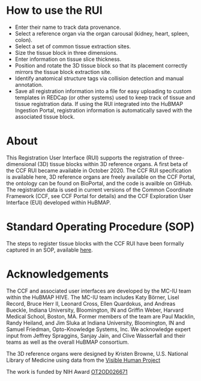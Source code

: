 # How to use the RUI

- Enter their name to track data provenance.
- Select a reference organ via the organ carousal (kidney, heart, spleen, colon).
- Select a set of common tissue extraction sites.
- Size the tissue block in three dimensions.
- Enter information on tissue slice thickness.
- Position and rotate the 3D tissue block so that its placement correctly mirrors the tissue block extraction site.
- Identify anatomical structure tags via collision detection and manual annotation.
- Save all registration information into a file for easy uploading to custom templates in REDCap (or other systems) used to keep track of tissue and tissue registration data. If using the RUI integrated into the HuBMAP Ingestion Portal, registration information is automatically saved with the associated tissue block.

# About

This Registration User Interface (RUI) supports the registration of three-dimensional (3D) tissue blocks within 3D reference organs. A first beta of the CCF RUI became available in October 2020. The CCF RUI specification is available here, 3D reference organs are freely available on the CCF Portal, the ontology can be found on BioPortal, and the code is availble on GitHub.
The registration data is used in current versions of the Common Coordinate Framework (CCF, see CCF Portal for details) and the CCF Exploration User Interface (EUI) developed within HuBMAP.

# Standard Operating Procedure (SOP)

The steps to register tissue blocks with the CCF RUI have been formally captured in an SOP, available [here](https://docs.google.com/document/d/11jKl__ltdDO3PBMHgHpZnIcZTNuxGUpX_94l6CtTP2I/edit?usp=sharing).

# Acknowledgements

The CCF and associated user interfaces are developed by the MC-IU team within the HuBMAP HIVE. The MC-IU team includes Katy Börner, Lisel Record, Bruce Herr II, Leonard Cross, Ellen Quardokus, and Andreas Bueckle, Indiana University, Bloomington, IN and Griffin Weber, Harvard Medical School, Boston, MA. Former members of the team are Paul Macklin, Randy Heiland, and Jim Sluka at Indiana University, Bloomington, IN and Samuel Friedman, Opto-Knowledge Systems, Inc. We acknowledge expert input from Jeffrey Spraggins, Sanjay Jain, and Clive Wasserfall and their teams as well as the overall HuBMAP consortium.

The 3D reference organs were designed by Kristen Browne, U.S. National Library of Medicine using data from the [Visible Human Project](https://www.nlm.nih.gov/research/visible/visible_human.html)

The work is funded by NIH Award [OT2OD026671](https://projectreporter.nih.gov/project_info_description.cfm?aid=9687220)
